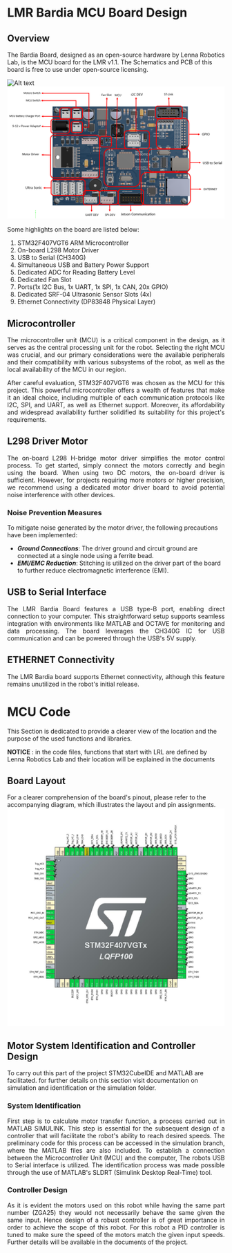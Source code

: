# LMR Bardia MCU Board Design

## Overview

The Bardia Board, designed as an open-source hardware by Lenna Robotics Lab, is the MCU board for the LMR v1.1. The Schematics and PCB of this board is free to use under open-source licensing. 

![Alt text](https://github.com/Lenna-Robotics-Research-Lab/LMR-MCU-Board/blob/main/Documetns/images/Lenna_Board_2.png "LMR v1.1 Bardia Board")
![Alt text](https://github.com/Lenna-Robotics-Research-Lab/LMR-MCU-Board/blob/main/Documents/images/Lenna_Board_3.png "LMR v1.1 Bardia Board")
</br>

Some highlights on the board are listed below:

1. STM32F407VGT6 ARM Microcontroller 
2. On-board L298 Motor Driver 
3. USB to Serial (CH340G) 
4. Simultaneous USB and Battery Power Support 
5. Dedicated ADC for Reading Battery Level
6. Dedicated Fan Slot  
7. Ports(1x I2C Bus, 1x UART, 1x SPI, 1x CAN, 20x GPIO)
8. Dedicated SRF-04 Ultrasonic Sensor Slots (4x)
9. Ethernet Connectivity (DP83848 Physical Layer) 
 
## Microcontroller 

<p align="justify">
The microcontroller unit (MCU) is a critical component in the design, as it serves as the central processing unit for the robot. Selecting the right MCU was crucial, and our primary considerations were the available peripherals and their compatibility with various subsystems of the robot, as well as the local availability of the MCU in our region.<p>
<p align="justify">
After careful evaluation, STM32F407VGT6 was chosen as the MCU for this project. This powerful microcontroller offers a wealth of features that make it an ideal choice, including multiple of each communication protocols like I2C, SPI, and UART, as well as Ethernet support. Moreover, its affordability and widespread availability further solidified its suitability for this project's requirements. <p>

## L298 Driver Motor

<p align="justify">
The on-board L298 H-bridge motor driver simplifies the motor control process. To get started, simply connect the motors correctly and begin using the board. When using two DC motors, the on-board driver is sufficient. However, for projects requiring more motors or higher precision, we recommend using a dedicated motor driver board to avoid potential noise interference with other devices.<p>

### Noise Prevention Measures

To mitigate noise generated by the motor driver, the following precautions have been implemented:
- ***Ground Connections***: The driver ground and circuit ground are connected at a single node using a ferrite bead.
- ***EMI/EMC Reduction***: Stitching is utilized on the driver part of the board to further reduce electromagnetic interference (EMI).

## USB to Serial Interface 

<p align="justify">
The LMR Bardia Board features a USB type-B port, enabling direct connection to your computer. This straightforward setup supports seamless integration with environments like MATLAB and OCTAVE for monitoring and data processing. The board leverages the CH340G IC for USB communication and can be powered through the USB's 5V supply. <p>

## ETHERNET Connectivity 

<p align="justify">
The LMR Bardia board supports Ethernet connectivity, although this feature remains unutilized in the robot's initial release.<p>


# MCU Code

This Section is dedicated to provide a clearer view of the location and the purpose of the used functions and libraries.

**NOTICE** : in the code files, functions that start with LRL are defined by Lenna Robotics Lab and their location will be explained in the documents 

## Board Layout 


For a clearer comprehension of the board's pinout, please refer to the accompanying diagram, which illustrates the layout and pin assignments.
![Alt text](https://github.com/Lenna-Robotics-Research-Lab/LMR-MCU-Board/blob/main/Documents/images/Board_layout.jpg "LMR v1.1 Pinout")

## Motor System Identification and Controller Design

To carry out this part of the project STM32CubeIDE and MATLAB are facilitated. for further details on this section visit documentation on simulation and identification or the simulation folder.  

### System Identification 

<p align="justify">
First step is to calculate motor transfer function, a process carried out in MATLAB SIMULINK. This step is essential for the subsequent design of a controller that will facilitate the robot's ability to reach desired speeds. The preliminary code for this process can be accessed in the simulation branch, where the MATLAB files are also included. To establish a connection between the Microcontroller Unit (MCU) and the computer, The robots USB to Serial interface is utilized. The identification process was made possible through the use of MATLAB's SLDRT (Simulink Desktop Real-Time) tool.<p>

### Controller Design

<p align="justify">
As it is evident the motors used on this robot while having the same part number (ZGA25) they would not necessarily behave the same given the same input. Hence design of a robust controller is of great importance in order to achieve the scope of this robot. For this robot a PID controller is tuned to make sure the speed of the motors match the given input speeds. Further details will be available in the documents of the project.
<p>


